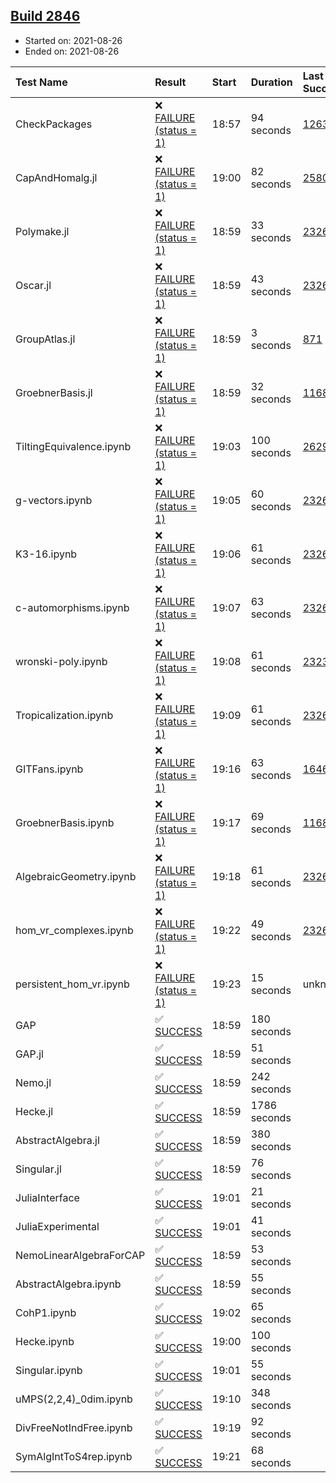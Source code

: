 ## [Build 2846](https://oscarci.mathematik.uni-kl.de/job/oscar-stable/2846/)

* Started on: 2021-08-26
* Ended on: 2021-08-26

| Test Name    | Result | Start | Duration | Last Success | First Failure |
|:-------------|:-------|:------|:---------|:-------------|:--------------|
| CheckPackages | ❌ [FAILURE (status = 1)](https://oscarci.mathematik.uni-kl.de/job/oscar-stable/2846/artifact/logs/build-2846/CheckPackages.log) | 18:57 | 94 seconds | [1263](https://oscarci.mathematik.uni-kl.de/job/oscar-stable/1263/) | [1264](https://oscarci.mathematik.uni-kl.de/job/oscar-stable/1264/) |
| CapAndHomalg.jl | ❌ [FAILURE (status = 1)](https://oscarci.mathematik.uni-kl.de/job/oscar-stable/2846/artifact/logs/build-2846/CapAndHomalg.jl.log) | 19:00 | 82 seconds | [2580](https://oscarci.mathematik.uni-kl.de/job/oscar-stable/2580/) | [2581](https://oscarci.mathematik.uni-kl.de/job/oscar-stable/2581/) |
| Polymake.jl | ❌ [FAILURE (status = 1)](https://oscarci.mathematik.uni-kl.de/job/oscar-stable/2846/artifact/logs/build-2846/Polymake.jl.log) | 18:59 | 33 seconds | [2326](https://oscarci.mathematik.uni-kl.de/job/oscar-stable/2326/) | [2327](https://oscarci.mathematik.uni-kl.de/job/oscar-stable/2327/) |
| Oscar.jl | ❌ [FAILURE (status = 1)](https://oscarci.mathematik.uni-kl.de/job/oscar-stable/2846/artifact/logs/build-2846/Oscar.jl.log) | 18:59 | 43 seconds | [2326](https://oscarci.mathematik.uni-kl.de/job/oscar-stable/2326/) | [2327](https://oscarci.mathematik.uni-kl.de/job/oscar-stable/2327/) |
| GroupAtlas.jl | ❌ [FAILURE (status = 1)](https://oscarci.mathematik.uni-kl.de/job/oscar-stable/2846/artifact/logs/build-2846/GroupAtlas.jl.log) | 18:59 | 3 seconds | [871](https://oscarci.mathematik.uni-kl.de/job/oscar-stable/871/) | [872](https://oscarci.mathematik.uni-kl.de/job/oscar-stable/872/) |
| GroebnerBasis.jl | ❌ [FAILURE (status = 1)](https://oscarci.mathematik.uni-kl.de/job/oscar-stable/2846/artifact/logs/build-2846/GroebnerBasis.jl.log) | 18:59 | 32 seconds | [1168](https://oscarci.mathematik.uni-kl.de/job/oscar-stable/1168/) | [1169](https://oscarci.mathematik.uni-kl.de/job/oscar-stable/1169/) |
| TiltingEquivalence.ipynb | ❌ [FAILURE (status = 1)](https://oscarci.mathematik.uni-kl.de/job/oscar-stable/2846/artifact/logs/build-2846/TiltingEquivalence.ipynb.log) | 19:03 | 100 seconds | [2629](https://oscarci.mathematik.uni-kl.de/job/oscar-stable/2629/) | [2630](https://oscarci.mathematik.uni-kl.de/job/oscar-stable/2630/) |
| g-vectors.ipynb | ❌ [FAILURE (status = 1)](https://oscarci.mathematik.uni-kl.de/job/oscar-stable/2846/artifact/logs/build-2846/g-vectors.ipynb.log) | 19:05 | 60 seconds | [2326](https://oscarci.mathematik.uni-kl.de/job/oscar-stable/2326/) | [2327](https://oscarci.mathematik.uni-kl.de/job/oscar-stable/2327/) |
| K3-16.ipynb | ❌ [FAILURE (status = 1)](https://oscarci.mathematik.uni-kl.de/job/oscar-stable/2846/artifact/logs/build-2846/K3-16.ipynb.log) | 19:06 | 61 seconds | [2326](https://oscarci.mathematik.uni-kl.de/job/oscar-stable/2326/) | [2327](https://oscarci.mathematik.uni-kl.de/job/oscar-stable/2327/) |
| c-automorphisms.ipynb | ❌ [FAILURE (status = 1)](https://oscarci.mathematik.uni-kl.de/job/oscar-stable/2846/artifact/logs/build-2846/c-automorphisms.ipynb.log) | 19:07 | 63 seconds | [2326](https://oscarci.mathematik.uni-kl.de/job/oscar-stable/2326/) | [2327](https://oscarci.mathematik.uni-kl.de/job/oscar-stable/2327/) |
| wronski-poly.ipynb | ❌ [FAILURE (status = 1)](https://oscarci.mathematik.uni-kl.de/job/oscar-stable/2846/artifact/logs/build-2846/wronski-poly.ipynb.log) | 19:08 | 61 seconds | [2323](https://oscarci.mathematik.uni-kl.de/job/oscar-stable/2323/) | [2324](https://oscarci.mathematik.uni-kl.de/job/oscar-stable/2324/) |
| Tropicalization.ipynb | ❌ [FAILURE (status = 1)](https://oscarci.mathematik.uni-kl.de/job/oscar-stable/2846/artifact/logs/build-2846/Tropicalization.ipynb.log) | 19:09 | 61 seconds | [2326](https://oscarci.mathematik.uni-kl.de/job/oscar-stable/2326/) | [2327](https://oscarci.mathematik.uni-kl.de/job/oscar-stable/2327/) |
| GITFans.ipynb | ❌ [FAILURE (status = 1)](https://oscarci.mathematik.uni-kl.de/job/oscar-stable/2846/artifact/logs/build-2846/GITFans.ipynb.log) | 19:16 | 63 seconds | [1646](https://oscarci.mathematik.uni-kl.de/job/oscar-stable/1646/) | [1647](https://oscarci.mathematik.uni-kl.de/job/oscar-stable/1647/) |
| GroebnerBasis.ipynb | ❌ [FAILURE (status = 1)](https://oscarci.mathematik.uni-kl.de/job/oscar-stable/2846/artifact/logs/build-2846/GroebnerBasis.ipynb.log) | 19:17 | 69 seconds | [1168](https://oscarci.mathematik.uni-kl.de/job/oscar-stable/1168/) | [1169](https://oscarci.mathematik.uni-kl.de/job/oscar-stable/1169/) |
| AlgebraicGeometry.ipynb | ❌ [FAILURE (status = 1)](https://oscarci.mathematik.uni-kl.de/job/oscar-stable/2846/artifact/logs/build-2846/AlgebraicGeometry.ipynb.log) | 19:18 | 61 seconds | [2326](https://oscarci.mathematik.uni-kl.de/job/oscar-stable/2326/) | [2327](https://oscarci.mathematik.uni-kl.de/job/oscar-stable/2327/) |
| hom_vr_complexes.ipynb | ❌ [FAILURE (status = 1)](https://oscarci.mathematik.uni-kl.de/job/oscar-stable/2846/artifact/logs/build-2846/hom_vr_complexes.ipynb.log) | 19:22 | 49 seconds | [2326](https://oscarci.mathematik.uni-kl.de/job/oscar-stable/2326/) | [2327](https://oscarci.mathematik.uni-kl.de/job/oscar-stable/2327/) |
| persistent_hom_vr.ipynb | ❌ [FAILURE (status = 1)](https://oscarci.mathematik.uni-kl.de/job/oscar-stable/2846/artifact/logs/build-2846/persistent_hom_vr.ipynb.log) | 19:23 | 15 seconds | unknown | unknown |
| GAP | ✅ [SUCCESS](https://oscarci.mathematik.uni-kl.de/job/oscar-stable/2846/artifact/logs/build-2846/GAP.log) | 18:59 | 180 seconds |  |  |
| GAP.jl | ✅ [SUCCESS](https://oscarci.mathematik.uni-kl.de/job/oscar-stable/2846/artifact/logs/build-2846/GAP.jl.log) | 18:59 | 51 seconds |  |  |
| Nemo.jl | ✅ [SUCCESS](https://oscarci.mathematik.uni-kl.de/job/oscar-stable/2846/artifact/logs/build-2846/Nemo.jl.log) | 18:59 | 242 seconds |  |  |
| Hecke.jl | ✅ [SUCCESS](https://oscarci.mathematik.uni-kl.de/job/oscar-stable/2846/artifact/logs/build-2846/Hecke.jl.log) | 18:59 | 1786 seconds |  |  |
| AbstractAlgebra.jl | ✅ [SUCCESS](https://oscarci.mathematik.uni-kl.de/job/oscar-stable/2846/artifact/logs/build-2846/AbstractAlgebra.jl.log) | 18:59 | 380 seconds |  |  |
| Singular.jl | ✅ [SUCCESS](https://oscarci.mathematik.uni-kl.de/job/oscar-stable/2846/artifact/logs/build-2846/Singular.jl.log) | 18:59 | 76 seconds |  |  |
| JuliaInterface | ✅ [SUCCESS](https://oscarci.mathematik.uni-kl.de/job/oscar-stable/2846/artifact/logs/build-2846/JuliaInterface.log) | 19:01 | 21 seconds |  |  |
| JuliaExperimental | ✅ [SUCCESS](https://oscarci.mathematik.uni-kl.de/job/oscar-stable/2846/artifact/logs/build-2846/JuliaExperimental.log) | 19:01 | 41 seconds |  |  |
| NemoLinearAlgebraForCAP | ✅ [SUCCESS](https://oscarci.mathematik.uni-kl.de/job/oscar-stable/2846/artifact/logs/build-2846/NemoLinearAlgebraForCAP.log) | 18:59 | 53 seconds |  |  |
| AbstractAlgebra.ipynb | ✅ [SUCCESS](https://oscarci.mathematik.uni-kl.de/job/oscar-stable/2846/artifact/logs/build-2846/AbstractAlgebra.ipynb.log) | 18:59 | 55 seconds |  |  |
| CohP1.ipynb | ✅ [SUCCESS](https://oscarci.mathematik.uni-kl.de/job/oscar-stable/2846/artifact/logs/build-2846/CohP1.ipynb.log) | 19:02 | 65 seconds |  |  |
| Hecke.ipynb | ✅ [SUCCESS](https://oscarci.mathematik.uni-kl.de/job/oscar-stable/2846/artifact/logs/build-2846/Hecke.ipynb.log) | 19:00 | 100 seconds |  |  |
| Singular.ipynb | ✅ [SUCCESS](https://oscarci.mathematik.uni-kl.de/job/oscar-stable/2846/artifact/logs/build-2846/Singular.ipynb.log) | 19:01 | 55 seconds |  |  |
| uMPS(2,2,4)_0dim.ipynb | ✅ [SUCCESS](https://oscarci.mathematik.uni-kl.de/job/oscar-stable/2846/artifact/logs/build-2846/uMPS-2-2-4-_0dim.ipynb.log) | 19:10 | 348 seconds |  |  |
| DivFreeNotIndFree.ipynb | ✅ [SUCCESS](https://oscarci.mathematik.uni-kl.de/job/oscar-stable/2846/artifact/logs/build-2846/DivFreeNotIndFree.ipynb.log) | 19:19 | 92 seconds |  |  |
| SymAlgIntToS4rep.ipynb | ✅ [SUCCESS](https://oscarci.mathematik.uni-kl.de/job/oscar-stable/2846/artifact/logs/build-2846/SymAlgIntToS4rep.ipynb.log) | 19:21 | 68 seconds |  |  |
